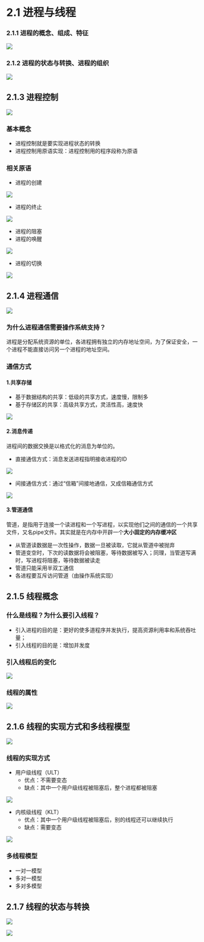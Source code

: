 # 2.1 进程与线程

### 2.1.1 进程的概念、组成、特征

![](https://monster-note.oss-cn-hangzhou.aliyuncs.com/study/operating-system/2.1.1summary.png)

### 2.1.2 进程的状态与转换、进程的组织

![](https://monster-note.oss-cn-hangzhou.aliyuncs.com/study/operating-system/2.1.2summary.png)

## 2.1.3 进程控制

![](https://monster-note.oss-cn-hangzhou.aliyuncs.com/study/operating-system/2.1.3summary.png)

### 基本概念

- 进程控制就是要实现进程状态的转换
- 进程控制用原语实现：进程控制用的程序段称为原语

### 相关原语

- 进程的创建

![](https://monster-note.oss-cn-hangzhou.aliyuncs.com/study/operating-system/2.1.3%E8%BF%9B%E7%A8%8B%E5%88%9B%E5%BB%BA.png)

- 进程的终止

![](https://monster-note.oss-cn-hangzhou.aliyuncs.com/study/operating-system/2.1.3%E8%BF%9B%E7%A8%8B%E7%BB%88%E6%AD%A2.png)

- 进程的阻塞
- 进程的唤醒

![](https://monster-note.oss-cn-hangzhou.aliyuncs.com/study/operating-system/2.1.3%E8%BF%9B%E7%A8%8B%E9%98%BB%E5%A1%9E%E5%94%A4%E9%86%92.png)

- 进程的切换

![](https://monster-note.oss-cn-hangzhou.aliyuncs.com/study/operating-system/2.1.3%E8%BF%9B%E7%A8%8B%E5%88%87%E6%8D%A2.png)





## 2.1.4 进程通信

![](https://monster-note.oss-cn-hangzhou.aliyuncs.com/study/operating-system/2.1.4summary.jpg)

### 为什么进程通信需要操作系统支持？

进程是分配系统资源的单位，各进程拥有独立的内存地址空间，为了保证安全，一个进程不能直接访问另一个进程的地址空间。

### 通信方式

#### 1.共享存储

- 基于数据结构的共享：低级的共享方式，速度慢，限制多
- 基于存储区的共享：高级共享方式，灵活性高，速度快

![](https://monster-note.oss-cn-hangzhou.aliyuncs.com/study/operating-system/2.1.4%E5%85%B1%E4%BA%AB%E5%AD%98%E5%82%A8.png)

#### 2.消息传递

进程间的数据交换是以格式化的消息为单位的。

- 直接通信方式：消息发送进程指明接收进程的ID

![](https://monster-note.oss-cn-hangzhou.aliyuncs.com/study/operating-system/2.1.4%E7%9B%B4%E6%8E%A5%E9%80%9A%E4%BF%A1%E6%96%B9%E5%BC%8F.jpg)

- 间接通信方式：通过“信箱”间接地通信，又成信箱通信方式

![](https://monster-note.oss-cn-hangzhou.aliyuncs.com/study/operating-system/2.1.4%E9%97%B4%E6%8E%A5%E9%80%9A%E4%BF%A1%E6%96%B9%E5%BC%8F.jpg)

#### 3.管道通信

管道，是指用于连接一个读进程和一个写进程，以实现他们之间的通信的一个共享文件，又名pipe文件。其实就是在内存中开辟一个**大小固定的内存缓冲区**

- 从管道读数据是一次性操作，数据一旦被读取，它就从管道中被抛弃
- 管道变空时，下次的读数据将会被阻塞，等待数据被写入；同理，当管道写满时，写进程将阻塞，等待数据被读走
- 管道只能采用半双工通信
- 各进程要互斥访问管道（由操作系统实现）

## 2.1.5 线程概念

### 什么是线程？为什么要引入线程？

- 引入进程的目的是：更好的使多道程序并发执行，提高资源利用率和系统吞吐量；
- 引入线程的目的是：增加并发度

### 引入线程后的变化

![](https://monster-note.oss-cn-hangzhou.aliyuncs.com/study/operating-system/2.1.5%E5%BC%95%E5%85%A5%E7%BA%BF%E7%A8%8B%E5%8F%98%E5%8C%96.png)

### 线程的属性

![](https://monster-note.oss-cn-hangzhou.aliyuncs.com/study/operating-system/2.1.5%E7%BA%BF%E7%A8%8B%E5%B1%9E%E6%80%A7.png)

## 2.1.6 线程的实现方式和多线程模型

![](https://monster-note.oss-cn-hangzhou.aliyuncs.com/study/operating-system/2.1.6summary.png)

### 线程的实现方式

- 用户级线程（ULT）
  - 优点：不需要变态
  - 缺点：其中一个用户级线程被阻塞后，整个进程都被阻塞

![](https://monster-note.oss-cn-hangzhou.aliyuncs.com/study/operating-system/2.1.6ULT.png)

- 内核级线程（KLT）
  - 优点：其中一个用户级线程被阻塞后，别的线程还可以继续执行
  - 缺点：需要变态

![](https://monster-note.oss-cn-hangzhou.aliyuncs.com/study/operating-system/2.1.6KLT.png)

### 多线程模型

- 一对一模型
- 多对一模型
- 多对多模型

## 2.1.7 线程的状态与转换

![](https://monster-note.oss-cn-hangzhou.aliyuncs.com/study/operating-system/2.1.7%E8%BD%AC%E6%8D%A2.png)

![](https://monster-note.oss-cn-hangzhou.aliyuncs.com/study/operating-system/2.1.7%E6%8E%A7%E5%88%B6.png)